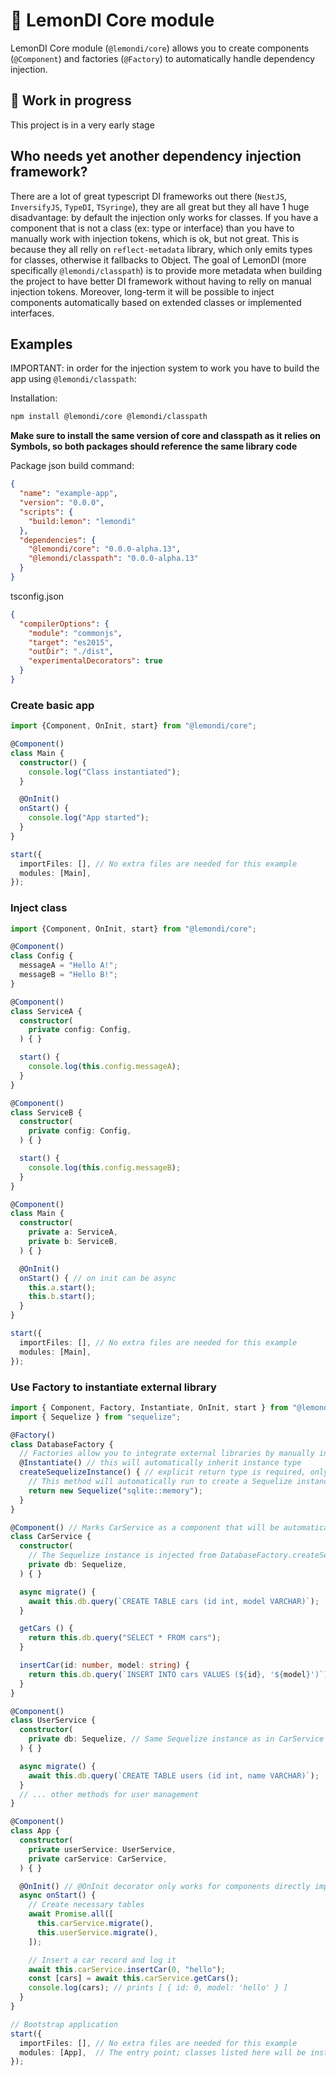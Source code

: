 # :lemon: LemonDI Core module

LemonDI Core module (`@lemondi/core`) allows you to create components (`@Component`) and factories (`@Factory`) to automatically handle dependency injection.

## :construction: Work in progress

This project is in a very early stage

## Who needs yet another dependency injection framework?

There are a lot of great typescript DI frameworks out there (`NestJS`, `InversifyJS`, `TypeDI`, `TSyringe`), they are all great but they all have 1 huge disadvantage: by default the injection only works for classes.
If you have a component that is not a class (ex: type or interface) than you have to manually work with injection tokens, which is ok, but not great.
This is because they all relly on `reflect-metadata` library, which only emits types for classes, otherwise it fallbacks to Object.
The goal of LemonDI (more specifically `@lemondi/classpath`) is to provide more metadata when building the project to have better DI framework without having to relly on manual injection tokens.
Moreover, long-term it will be possible to inject components automatically based on extended classes or implemented interfaces. 

## Examples

IMPORTANT: in order for the injection system to work you have to build the app using `@lemondi/classpath`:

Installation:

```bash
npm install @lemondi/core @lemondi/classpath
```

**Make sure to install the same version of core and classpath as it relies on Symbols, so both packages should reference the same library code**

Package json build command:

```json
{
  "name": "example-app",
  "version": "0.0.0",
  "scripts": {
    "build:lemon": "lemondi"
  },
  "dependencies": {
    "@lemondi/core": "0.0.0-alpha.13",
    "@lemondi/classpath": "0.0.0-alpha.13"
  }
}
```

tsconfig.json

```json
{
  "compilerOptions": {
    "module": "commonjs",
    "target": "es2015",
    "outDir": "./dist",
    "experimentalDecorators": true
  }
}
```

### Create basic app

```typescript
import {Component, OnInit, start} from "@lemondi/core";

@Component()
class Main {
  constructor() {
    console.log("Class instantiated");
  }

  @OnInit()
  onStart() {
    console.log("App started");
  }
}

start({
  importFiles: [], // No extra files are needed for this example
  modules: [Main],
});
```

### Inject class

```typescript
import {Component, OnInit, start} from "@lemondi/core";

@Component()
class Config {
  messageA = "Hello A!";
  messageB = "Hello B!";
}

@Component()
class ServiceA {
  constructor(
    private config: Config,
  ) { }

  start() {
    console.log(this.config.messageA);
  }
}

@Component()
class ServiceB {
  constructor(
    private config: Config,
  ) { }

  start() {
    console.log(this.config.messageB);
  }
}

@Component()
class Main {
  constructor(
    private a: ServiceA,
    private b: ServiceB,
  ) { }

  @OnInit()
  onStart() { // on init can be async
    this.a.start();
    this.b.start();
  }
}

start({
  importFiles: [], // No extra files are needed for this example
  modules: [Main],
});
```

### Use Factory to instantiate external library

```typescript
import { Component, Factory, Instantiate, OnInit, start } from "@lemondi/core";
import { Sequelize } from "sequelize";

@Factory()
class DatabaseFactory {
  // Factories allow you to integrate external libraries by manually instantiating components
  @Instantiate() // this will automatically inherit instance type
  createSequelizeInstance() { // explicit return type is required, only classes can be used as factory types
    // This method will automatically run to create a Sequelize instance
    return new Sequelize("sqlite::memory");
  }
}

@Component() // Marks CarService as a component that will be automatically instantiated
class CarService {
  constructor(
    // The Sequelize instance is injected from DatabaseFactory.createSequelizeInstance()
    private db: Sequelize, 
  ) { }

  async migrate() {
    await this.db.query(`CREATE TABLE cars (id int, model VARCHAR)`);
  }

  getCars () {
    return this.db.query("SELECT * FROM cars");
  }

  insertCar(id: number, model: string) {
    return this.db.query(`INSERT INTO cars VALUES (${id}, '${model}')`);
  }
}

@Component()
class UserService {
  constructor(
    private db: Sequelize, // Same Sequelize instance as in CarService
  ) { }

  async migrate() {
    await this.db.query(`CREATE TABLE users (id int, name VARCHAR)`);
  }
  // ... other methods for user management
}

@Component()
class App {
  constructor(
    private userService: UserService,
    private carService: CarService,
  ) { }

  @OnInit() // @OnInit decorator only works for components directly imported in `start`
  async onStart() {
    // Create necessary tables
    await Promise.all([
      this.carService.migrate(),
      this.userService.migrate(),
    ]);

    // Insert a car record and log it
    await this.carService.insertCar(0, "hello");
    const [cars] = await this.carService.getCars();
    console.log(cars); // prints [ { id: 0, model: 'hello' } ]
  }
}

// Bootstrap application
start({
  importFiles: [], // No extra files are needed for this example
  modules: [App],  // The entry point; classes listed here will be instantiated automatically
});
```
